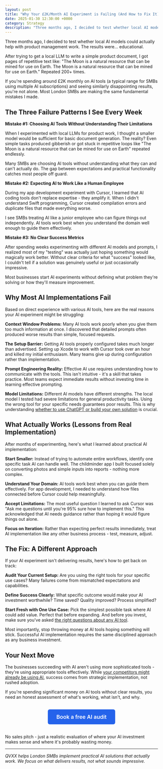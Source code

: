```yaml
---
layout: post
title: "Why Your £2K/Month AI Experiment is Failing (And How to Fix It)"
date: 2025-01-30 12:30:00 +0000
category: Strategy
description: "Three months ago, I decided to test whether local AI models could actually help with product management work. The results were... educational."
---
```


Three months ago, I decided to test whether local AI models could actually help with product management work. The results were... educational.

After trying to get a local LLM to write a simple product document, I got pages of repetitive text like: "The Moon is a natural resource that can be mined for use on Earth. The Moon is a natural resource that can be mined for use on Earth." Repeated 200+ times.

If you're spending around £2K monthly on AI tools (a typical range for SMBs using multiple AI subscriptions) and seeing similarly disappointing results, you're not alone. Most London SMBs are making the same fundamental mistakes I made.

## The Three Failure Patterns I See Every Week

**Mistake #1: Choosing AI Tools Without Understanding Their Limitations**

When I experimented with local LLMs for product work, I thought a smaller model would be sufficient for basic document generation. The reality? Even simple tasks produced gibberish or got stuck in repetitive loops like "The Moon is a natural resource that can be mined for use on Earth" repeated endlessly.

Many SMBs are choosing AI tools without understanding what they can and can't actually do. The gap between expectations and practical functionality catches most people off guard.

**Mistake #2: Expecting AI to Work Like a Human Employee**

During my app development experiment with Cursor, I learned that AI coding tools don't replace expertise - they amplify it. When I didn't understand Swift programming, Cursor created compilation errors and duplicate files that made everything worse.

I see SMBs treating AI like a junior employee who can figure things out independently. AI tools work best when you understand the domain well enough to guide them effectively.

**Mistake #3: No Clear Success Metrics**

After spending weeks experimenting with different AI models and prompts, I realized most of my "testing" was actually just hoping something would magically work better. Without clear criteria for what "success" looked like, I couldn't tell if a solution was genuinely useful or just occasionally impressive.

Most businesses start AI experiments without defining what problem they're solving or how they'll measure improvement.

## Why Most AI Implementations Fail

Based on direct experience with various AI tools, here are the real reasons your AI experiment might be struggling:

**Context Window Problems:** Many AI tools work poorly when you give them too much information at once. I discovered that detailed prompts often produced worse results than simple, focused requests.

**The Setup Barrier:** Getting AI tools properly configured takes much longer than advertised. Setting up Xcode to work with Cursor took over an hour and killed my initial enthusiasm. Many teams give up during configuration rather than implementation.

**Prompt Engineering Reality:** Effective AI use requires understanding how to communicate with the tools. This isn't intuitive - it's a skill that takes practice. Most teams expect immediate results without investing time in learning effective prompting.

**Model Limitations:** Different AI models have different strengths. The local model I tested had severe limitations for general productivity tasks. Using the wrong tool for your specific needs guarantees poor results. This is why understanding [whether to use ChatGPT or build your own solution](/blog/2025/08/01/chatgpt-vs-building-your-own/) is crucial.

## What Actually Works (Lessons from Real Implementation)

After months of experimenting, here's what I learned about practical AI implementation:

**Start Smaller:** Instead of trying to automate entire workflows, identify one specific task AI can handle well. The childminder app I built focused solely on converting photos and simple inputs into reports - nothing more complex.

**Understand Your Domain:** AI tools work best when you can guide them effectively. For app development, I needed to understand how files connected before Cursor could help meaningfully.

**Accept Limitations:** The most useful question I learned to ask Cursor was "Ask me questions until you're 95% sure how to implement this." This acknowledged that AI needs guidance rather than hoping it would figure things out alone.

**Focus on Iteration:** Rather than expecting perfect results immediately, treat AI implementation like any other business process - test, measure, adjust.

## The Fix: A Different Approach

If your AI experiment isn't delivering results, here's how to get back on track:

**Audit Your Current Setup:** Are you using the right tools for your specific use cases? Many failures come from mismatched expectations and capabilities.

**Define Success Clearly:** What specific outcome would make your AI investment worthwhile? Time saved? Quality improved? Process simplified?

**Start Fresh with One Use Case:** Pick the simplest possible task where AI could add value. Perfect that before expanding. And before you invest, make sure you've asked [the right questions about any AI tool](/blog/2025/07/30/5-questions-before-buying-ai-tools/).

Most importantly, stop throwing money at AI tools hoping something will stick. Successful AI implementation requires the same disciplined approach as any business investment.

## Your Next Move

The businesses succeeding with AI aren't using more sophisticated tools - they're using appropriate tools effectively. While [your competitors might already be using AI](/blog/2025/08/03/is-your-london-competitor-already-using-ai/), success comes from strategic implementation, not rushed adoption.

If you're spending significant money on AI tools without clear results, you need an honest assessment of what's working, what isn't, and why.

<div style="text-align: center; margin: 2rem 0;">
    <a href="https://calendar.app.google/FEpevxQTJxqaTzTPA" class="cta-button primary" style="display: inline-block; background: #2563eb; color: #fff; padding: 14px 28px; border-radius: 6px; text-decoration: none; font-weight: 600; font-size: 1.1rem;">Book a free AI audit</a>
</div>

No sales pitch - just a realistic evaluation of where your AI investment makes sense and where it's probably wasting money.

---

*QVXX helps London SMBs implement practical AI solutions that actually work. We focus on what delivers results, not what sounds impressive.*